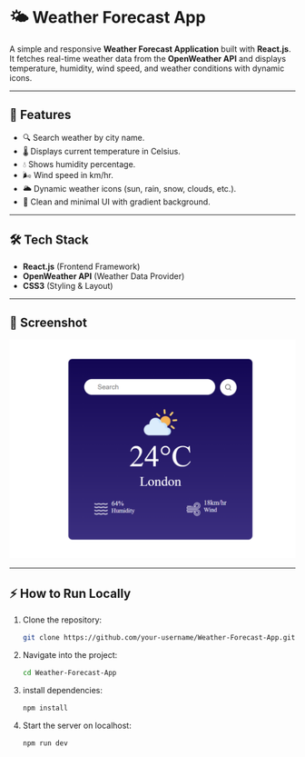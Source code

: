 # 🌤️ Weather Forecast App

A simple and responsive **Weather Forecast Application** built with **React.js**.  
It fetches real-time weather data from the **OpenWeather API** and displays temperature, humidity, wind speed, and weather conditions with dynamic icons.

---

## 🚀 Features
- 🔍 Search weather by city name.  
- 🌡️ Displays current temperature in Celsius.  
- 💧 Shows humidity percentage.  
- 🌬️ Wind speed in km/hr.  
- 🌥️ Dynamic weather icons (sun, rain, snow, clouds, etc.).  
- 🎨 Clean and minimal UI with gradient background.  

---

## 🛠️ Tech Stack
- **React.js** (Frontend Framework)  
- **OpenWeather API** (Weather Data Provider)  
- **CSS3** (Styling & Layout)  

---

## 📸 Screenshot
![App Screenshot](./src/Components/Assets/screenshot.png)

---

## ⚡ How to Run Locally
1. Clone the repository:
   ```bash
   git clone https://github.com/your-username/Weather-Forecast-App.git

2. Navigate into the project:
   ```bash
   cd Weather-Forecast-App

3. install dependencies:
   ```bash
   npm install

4. Start the server on localhost:
   ```bash
   npm run dev
